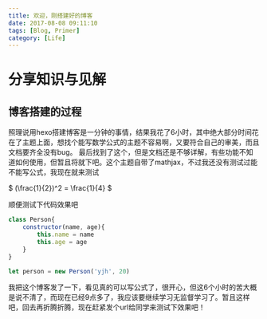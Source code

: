 ```yaml
---
title: 欢迎，刚搭建好的博客
date: 2017-08-08 09:11:10
tags: [Blog, Primer]
category: [Life]
---
```

# 分享知识与见解

## 博客搭建的过程

照理说用hexo搭建博客是一分钟的事情，结果我花了6小时，其中绝大部分时间花在了主题上面，想找个能写数学公式的主题不容易啊，又要符合自己的审美，而且文档要齐全没有bug。
最后找到了这个，但是文档还是不够详解，有些功能不知道如何使用，但暂且将就下吧。这个主题自带了mathjax，不过我还没有测试过能不能写公式，我现在就来测试

$ (\frac{1}{2})^2 = \frac{1}{4} $

顺便测试下代码效果吧

```js
class Person{
    constructor(name, age){
        this.name = name
        this.age = age
    }
}

let person = new Person('yjh', 20)
```

我把这个博客发了一下，看见真的可以写公式了，很开心，但这6个小时的苦大概是说不清了，而现在已经9点多了，我应该要继续学习无监督学习了。暂且这样吧，回去再折腾折腾，现在赶紧发个url给同学来测试下效果吧！
